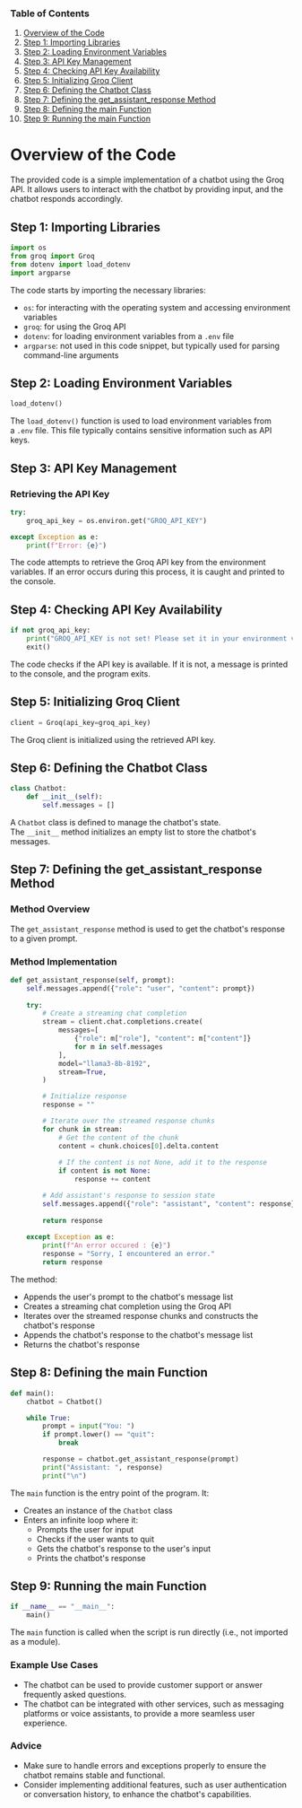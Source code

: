 
### Table of Contents

1. [Overview of the Code](https://eu-de.dataplatform.cloud.ibm.com/wx/prompts?context=wx&project_id=79dd9808-6381-480c-bf56-08d07270adee&grounding_index=6035fd2b-9aa8-4e20-9c76-9c66a0a3b4f6#overview-of-the-code)
2. [Step 1: Importing Libraries](https://eu-de.dataplatform.cloud.ibm.com/wx/prompts?context=wx&project_id=79dd9808-6381-480c-bf56-08d07270adee&grounding_index=6035fd2b-9aa8-4e20-9c76-9c66a0a3b4f6#step-1-importing-libraries)
3. [Step 2: Loading Environment Variables](https://eu-de.dataplatform.cloud.ibm.com/wx/prompts?context=wx&project_id=79dd9808-6381-480c-bf56-08d07270adee&grounding_index=6035fd2b-9aa8-4e20-9c76-9c66a0a3b4f6#step-2-loading-environment-variables)
4. [Step 3: API Key Management](https://eu-de.dataplatform.cloud.ibm.com/wx/prompts?context=wx&project_id=79dd9808-6381-480c-bf56-08d07270adee&grounding_index=6035fd2b-9aa8-4e20-9c76-9c66a0a3b4f6#step-3-api-key-management)
5. [Step 4: Checking API Key Availability](https://eu-de.dataplatform.cloud.ibm.com/wx/prompts?context=wx&project_id=79dd9808-6381-480c-bf56-08d07270adee&grounding_index=6035fd2b-9aa8-4e20-9c76-9c66a0a3b4f6#step-4-checking-api-key-availability)
6. [Step 5: Initializing Groq Client](https://eu-de.dataplatform.cloud.ibm.com/wx/prompts?context=wx&project_id=79dd9808-6381-480c-bf56-08d07270adee&grounding_index=6035fd2b-9aa8-4e20-9c76-9c66a0a3b4f6#step-5-initializing-groq-client)
7. [Step 6: Defining the Chatbot Class](https://eu-de.dataplatform.cloud.ibm.com/wx/prompts?context=wx&project_id=79dd9808-6381-480c-bf56-08d07270adee&grounding_index=6035fd2b-9aa8-4e20-9c76-9c66a0a3b4f6#step-6-defining-the-chatbot-class)
8. [Step 7: Defining the get_assistant_response Method](https://eu-de.dataplatform.cloud.ibm.com/wx/prompts?context=wx&project_id=79dd9808-6381-480c-bf56-08d07270adee&grounding_index=6035fd2b-9aa8-4e20-9c76-9c66a0a3b4f6#step-7-defining-the-get_assistant_response-method)
9. [Step 8: Defining the main Function](https://eu-de.dataplatform.cloud.ibm.com/wx/prompts?context=wx&project_id=79dd9808-6381-480c-bf56-08d07270adee&grounding_index=6035fd2b-9aa8-4e20-9c76-9c66a0a3b4f6#step-8-defining-the-main-function)
10. [Step 9: Running the main Function](https://eu-de.dataplatform.cloud.ibm.com/wx/prompts?context=wx&project_id=79dd9808-6381-480c-bf56-08d07270adee&grounding_index=6035fd2b-9aa8-4e20-9c76-9c66a0a3b4f6#step-9-running-the-main-function)

# Overview of the Code

The provided code is a simple implementation of a chatbot using the Groq API. It allows users to interact with the chatbot by providing input, and the chatbot responds accordingly.

## Step 1: Importing Libraries

```python
import os
from groq import Groq
from dotenv import load_dotenv
import argparse
```

The code starts by importing the necessary libraries:

- `os`: for interacting with the operating system and accessing environment variables
- `groq`: for using the Groq API
- `dotenv`: for loading environment variables from a `.env` file
- `argparse`: not used in this code snippet, but typically used for parsing command-line arguments

## Step 2: Loading Environment Variables

```python
load_dotenv()
```

The `load_dotenv()` function is used to load environment variables from a `.env` file. This file typically contains sensitive information such as API keys.

## Step 3: API Key Management

### Retrieving the API Key

```python
try: 
    groq_api_key = os.environ.get("GROQ_API_KEY")

except Exception as e:
    print(f"Error: {e}")
```

The code attempts to retrieve the Groq API key from the environment variables. If an error occurs during this process, it is caught and printed to the console.

## Step 4: Checking API Key Availability

```python
if not groq_api_key:
    print("GROQ_API_KEY is not set! Please set it in your environment variables.")
    exit()
```

The code checks if the API key is available. If it is not, a message is printed to the console, and the program exits.

## Step 5: Initializing Groq Client

```python
client = Groq(api_key=groq_api_key)
```

The Groq client is initialized using the retrieved API key.

## Step 6: Defining the Chatbot Class

```python
class Chatbot:
    def __init__(self):
        self.messages = []
```

A `Chatbot` class is defined to manage the chatbot's state. The `__init__` method initializes an empty list to store the chatbot's messages.

## Step 7: Defining the get_assistant_response Method

### Method Overview

The `get_assistant_response` method is used to get the chatbot's response to a given prompt.

### Method Implementation

```python
def get_assistant_response(self, prompt):
    self.messages.append({"role": "user", "content": prompt})
    
    try:
        # Create a streaming chat completion
        stream = client.chat.completions.create(
            messages=[
                {"role": m["role"], "content": m["content"]}
                for m in self.messages
            ],
            model="llama3-8b-8192",
            stream=True,
        )

        # Initialize response
        response = ""

        # Iterate over the streamed response chunks
        for chunk in stream:
            # Get the content of the chunk
            content = chunk.choices[0].delta.content
            
            # If the content is not None, add it to the response
            if content is not None:
                response += content

        # Add assistant's response to session state
        self.messages.append({"role": "assistant", "content": response})
        
        return response 
    
    except Exception as e:
        print(f"An error occured : {e}")
        response = "Sorry, I encountered an error."
        return response
```

The method:

- Appends the user's prompt to the chatbot's message list
- Creates a streaming chat completion using the Groq API
- Iterates over the streamed response chunks and constructs the chatbot's response
- Appends the chatbot's response to the chatbot's message list
- Returns the chatbot's response

## Step 8: Defining the main Function

```python
def main():
    chatbot = Chatbot()

    while True:
        prompt = input("You: ")
        if prompt.lower() == "quit":
            break

        response = chatbot.get_assistant_response(prompt)
        print("Assistant: ", response)
        print("\n")
```

The `main` function is the entry point of the program. It:

- Creates an instance of the `Chatbot` class
- Enters an infinite loop where it:
    - Prompts the user for input
    - Checks if the user wants to quit
    - Gets the chatbot's response to the user's input
    - Prints the chatbot's response

## Step 9: Running the main Function

```python
if __name__ == "__main__":
    main()
```

The `main` function is called when the script is run directly (i.e., not imported as a module).

### Example Use Cases

- The chatbot can be used to provide customer support or answer frequently asked questions.
- The chatbot can be integrated with other services, such as messaging platforms or voice assistants, to provide a more seamless user experience.

### Advice

- Make sure to handle errors and exceptions properly to ensure the chatbot remains stable and functional.
- Consider implementing additional features, such as user authentication or conversation history, to enhance the chatbot's capabilities.

